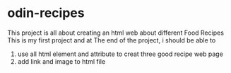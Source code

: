 # odin-recipes
This project is all about creating an html web about different Food Recipes 
This is my first project and at The end of the project, i should be able to
1. use all html element and attribute to creat three good recipe web page
2. add link and image to html file 


